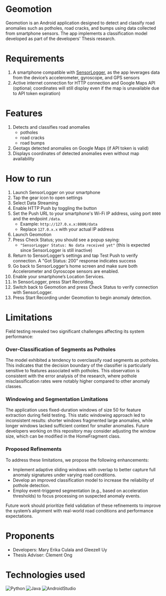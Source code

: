 # Geomotion
Geomotion is an Android application designed to detect and classify road anomalies such as potholes, road cracks, and bumps using data collected from smartphone sensors. The app implements a classification model developed as part of the developers' Thesis research.

# Requirements
1. A smartphone compatible with [SensorLogger](https://github.com/tszheichoi/awesome-sensor-logger), as the app leverages data from the device’s accelerometer, gyroscope, and GPS sensors
1. Active internet connection for HTTP connection and Google Maps API (optional; coordinates will still display even if the map is unavailable due to API token expiration)

# Features
1. Detects and classifies road anomalies
   - potholes
   - road cracks
   - road bumps
1. Geotags detected anomalies on Google Maps (if API token is valid)
1. Displays coordinates of detected anomalies even without map availability

# How to run
1. Launch SensorLogger on your smartphone
1. Tap the gear icon to open settings
1. Select Data Streaming
1. Enable HTTP Push by toggling the button
1. Set the Push URL to your smartphone's Wi-Fi IP address, using port `8000` and the endpoint `/data`.
   - Example: `http://127.0.x.x:8000/data`
   - Replace `127.0.x.x` with your actual IP address
1. Launch Geomotion
1. Press Check Status; you should see a popup saying:
   - `"SensorLogger Status: No data received yet"` (this is expected since SensorLogger is still inactive)
1. Return to SensorLogger’s settings and tap Test Push to verify connection. A "Got Status: 200" response indicates success
1. Go back to SensorLogger’s home screen and make sure both Accelerometer and Gyroscope sensors are enabled.
1. Enable your smartphone’s Location Services.
1. In SensorLogger, press Start Recording.
1. Switch back to Geomotion and press Check Status to verify connection with SensorLogger.
1. Press Start Recording under Geomotion to begin anomaly detection.

# Limitations

Field testing revealed two significant challenges affecting its system performance:

### Over-Classification of Segments as Potholes  
The model exhibited a tendency to overclassify road segments as potholes. This indicates that the decision boundary of the classifier is particularly sensitive to features associated with potholes. This observation is consistent with the error analysis of the research, where pothole misclassification rates were notably higher compared to other anomaly classes.

### Windowing and Segmentation Limitations  
The application uses fixed-duration windows of size 50 for feature extraction during field testing. This static windowing approach led to inconsistent results: shorter windows fragmented large anomalies, while longer windows lacked sufficient context for smaller anomalies. Future developers working on this repository may consider adjusting the window size, which can be modified in the HomeFragment class.

### Proposed Refinements  
To address these limitations, we propose the following enhancements:  
- Implement adaptive sliding windows with overlap to better capture full anomaly signatures under varying road conditions.  
- Develop an improved classification model to increase the reliability of pothole detection.  
- Employ event-triggered segmentation (e.g., based on acceleration thresholds) to focus processing on suspected anomaly events.

Future work should prioritize field validation of these refinements to improve the system’s alignment with real-world road conditions and performance expectations.

# Proponents
  - Developers: Mary Erika Culala and Gleezell Uy
  - Thesis Adviser: Clement Ong

# Technologies used
![Python](https://img.shields.io/badge/python-3670A0?style=for-the-badge&logo=python&logoColor=ffdd54)
![Java](https://img.shields.io/badge/java-%23ED8B00.svg?style=for-the-badge&logo=java&logoColor=white)
![AndroidStudio](https://img.shields.io/badge/Android%20Studio-3DDC84.svg?style=for-the-badge&logo=Android-Studio&logoColor=white)
